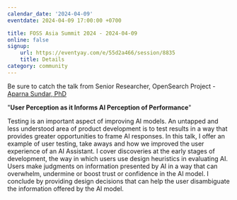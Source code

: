 ```yaml
---
calendar_date: '2024-04-09'
eventdate: 2024-04-09 17:00:00 +0700

title: FOSS Asia Summit 2024 - 2024-04-09
online: false
signup:
    url: https://eventyay.com/e/55d2a466/session/8835
    title: Details
category: community
---
```


Be sure to catch the talk from Senior Researcher, OpenSearch Project - [Aparna Sundar, PhD](https://opensearch.org/community/members/aparna-sundar.html)

"**User Perception as it Informs AI Perception of Performance**"

Testing is an important aspect of improving AI models. An untapped and less understood area of product development is to test results in a way that provides greater opportunities to frame AI responses. In this talk, I offer an example of user testing, take aways and how we improved the user experience of an AI Assistant. I cover discoveries at the early stages of development, the way in which users use design heuristics in evaluating AI. Users make judgments on information presented by AI in a way that can overwhelm, undermine or boost trust or confidence in the AI model. I conclude by providing design decisions that can help the user disambiguate the information offered by the AI model.
